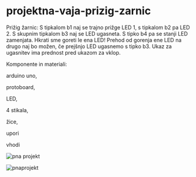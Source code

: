 # projektna-vaja-prizig-zarnic


Prižig žarnic: S tipkalom b1 naj se trajno prižge LED 1, s tipkalom b2 pa LED 2. S skupnim tipkalom b3 naj se LED ugasneta. S tipko b4 pa se stanji LED zamenjata. Hkrati sme goreti le ena LED! Prehod od gorenja ene LED na drugo naj bo možen, če prejšnjo LED ugasnemo s tipko b3. Ukaz za ugasnitev ima prednost pred ukazom za vklop.

Komponente in materiali:

arduino uno,

protoboard,

LED,

4 stikala,

žice,

upori

vhodi

![pna projekt](https://user-images.githubusercontent.com/129928759/232731129-b0809280-9496-4570-8b99-c5f3f28b95b8.png)

![pnaprojekt](https://user-images.githubusercontent.com/129928759/232731211-1fd268cf-6dd9-4d3b-8098-0db81c672073.png)
